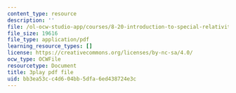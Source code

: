```yaml
---
content_type: resource
description: ''
file: /ol-ocw-studio-app/courses/8-20-introduction-to-special-relativity-january-iap-2021/bb3ea53cc4d604bb5dfa6ed438724e3c_UxTIYMtNc4g.pdf
file_size: 19616
file_type: application/pdf
learning_resource_types: []
license: https://creativecommons.org/licenses/by-nc-sa/4.0/
ocw_type: OCWFile
resourcetype: Document
title: 3play pdf file
uid: bb3ea53c-c4d6-04bb-5dfa-6ed438724e3c
---
```


